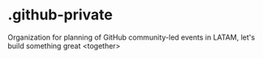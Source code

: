 # .github-private
Organization for planning of GitHub community-led events in LATAM, let's build something great &lt;together>
